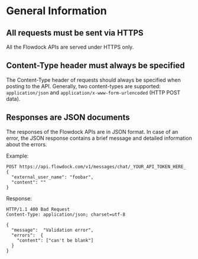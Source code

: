 # General Information

## All requests must be sent via HTTPS

All the Flowdock APIs are served under HTTPS only.

## Content-Type header must always be specified

The Content-Type header of requests should always be specified when posting to the API. Generally, two content-types are supported: `application/json` and `application/x-www-form-urlencoded` (HTTP POST data).

## Responses are JSON documents

The responses of the Flowdock APIs are in JSON format. In case of an error, the JSON response contains a brief message and detailed information about the errors.

Example:

```
POST https://api.flowdock.com/v1/messages/chat/_YOUR_API_TOKEN_HERE_
{
  "external_user_name": "foobar",
  "content": ""
}

```

Response:

```
HTTP/1.1 400 Bad Request
Content-Type: application/json; charset=utf-8

{
  "message":  "Validation error",
  "errors":  {
    "content": ["can't be blank"]
  }
}
```
